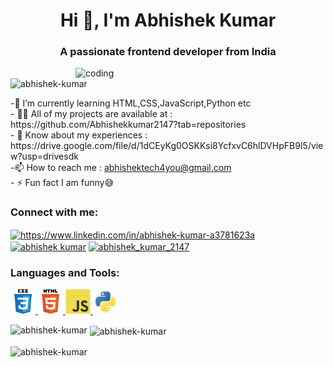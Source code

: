 <h1 align="center">Hi 👋, I'm Abhishek Kumar</h1>
<h3 align="center">A passionate frontend developer from India</h3>
<img align="right" alt="coding" width="400" src="https://user-images.githubusercontent.com/55389276/140866485-8fb1c876-9a8f-4d6a-98dc-08c4981eaf70.gif">
<p align="left"> <img src="https://komarev.com/ghpvc/?username=abhishek-kumar&label=Profile%20views&color=0e75b6&style=flat" alt="abhishek-kumar" /> </p>
-🌱 I’m currently learning HTML,CSS,JavaScript,Python etc
 <Br>
- 👨‍💻 All of my projects are available at : https://github.com/Abhishekkumar2147?tab=repositories
<br>
- 📄 Know about my experiences : https://drive.google.com/file/d/1dCEyKg0OSKKsi8YcfxvC6hlDVHpFB9I5/view?usp=drivesdk
<br>
 -📫 How to reach me : <a href="abhishektech4you@gmail.com">abhishektech4you@gmail.com</a>
 <br>
- ⚡ Fun fact I am funny😅

<h3 align="left">Connect with me:</h3>
<p align="left">
<a href="https://www.linkedin.com/in/abhishek-kumar-a3781623a" target="blank"><img align="center" src="https://raw.githubusercontent.com/rahuldkjain/github-profile-readme-generator/master/src/images/icons/Social/linked-in-alt.svg" alt="https://www.linkedin.com/in/abhishek-kumar-a3781623a" height="30" width="40" /></a>
<a href="https://l.instagram.com/?u=https%3A%2F%2Fwww.facebook.com%2Fprofile.php%3Fid%3D100035981524177&e=AT0WDwmSlK5QhRhlTasunPqUdhHzML4IrXmIiLbP5IVuKaGzjOIeA1SHBcDKsC_laYbIXUmqwIFzKbfS9iRsH9oVe7T9fnzC" target="blank"><img align="center" src="https://raw.githubusercontent.com/rahuldkjain/github-profile-readme-generator/master/src/images/icons/Social/facebook.svg" alt="abhishek kumar" height="30" width="40" /></a>
<a href="https://instagram.com/abhishek_kumar_2147" target="blank"><img align="center" src="https://raw.githubusercontent.com/rahuldkjain/github-profile-readme-generator/master/src/images/icons/Social/instagram.svg" alt="abhishek_kumar_2147" height="30" width="40" /></a>
</p>
<h3 align="left">Languages and Tools:</h3>
<p align="left"> <a href="https://www.w3schools.com/css/" target="_blank" rel="noreferrer"> <img src="https://raw.githubusercontent.com/devicons/devicon/master/icons/css3/css3-original-wordmark.svg" alt="css3" width="40" height="40"/> </a> <a href="https://www.w3.org/html/" target="_blank" rel="noreferrer"> <img src="https://raw.githubusercontent.com/devicons/devicon/master/icons/html5/html5-original-wordmark.svg" alt="html5" width="40" height="40"/> </a> <a href="https://developer.mozilla.org/en-US/docs/Web/JavaScript" target="_blank" rel="noreferrer"> <img src="https://raw.githubusercontent.com/devicons/devicon/master/icons/javascript/javascript-original.svg" alt="javascript" width="40" height="40"/> </a> <a href="https://www.python.org" target="_blank" rel="noreferrer"> <img src="https://raw.githubusercontent.com/devicons/devicon/master/icons/python/python-original.svg" alt="python" width="40" height="40"/> </a> </p>


<p><img align="left" src="https://github-readme-stats.vercel.app/api/top-langs?username=abhishek-kumar&show_icons=true&locale=en&layout=compact" alt="abhishek-kumar" /></p>

<p>&nbsp;<img align="center" src="https://github-readme-stats.vercel.app/api?username=abhishek-kumar&show_icons=true&locale=en" alt="abhishek-kumar" /></p>

<p><img align="center" src="https://github-readme-streak-stats.herokuapp.com/?user=abhishek-kumar&" alt="abhishek-kumar" /></p>
